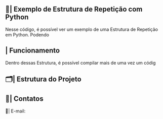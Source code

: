  ## 📑| Exemplo de Estrutura de Repetição com Python 

   Nesse código, é possível ver um exemplo de uma Estrutura de Repetição em Python. Podendo 

 ## | Funcionamento
  
  Dentro dessas Estrutura, é possível compilar mais de uma vez um códig
  
 ## 🗂️| Estrutura do Projeto



 ## 📱| Contatos

   📩| E-mail: 
 

